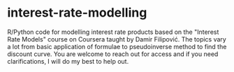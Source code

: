 # interest-rate-modelling
R/Python code for modelling interest rate products based on the "Interest Rate Models" course on Coursera taught by Damir Filipović. The topics vary a lot from basic application of formulae to pseudoinverse method to find the discount curve. You are welcome to reach out for access and if you need clarifications, I will do my best to help out.
